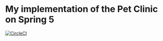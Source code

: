 # My implementation of the Pet Clinic on Spring 5
[![CircleCI](https://circleci.com/gh/RakhmedovRS/my-pet-clinic.svg?style=svg)](https://circleci.com/gh/RakhmedovRS/my-pet-clinic)